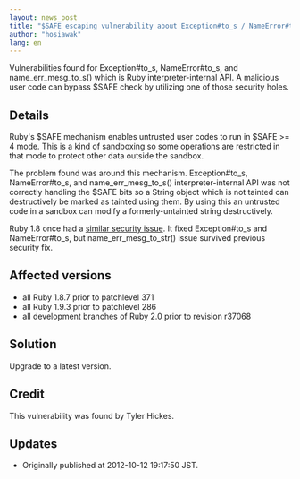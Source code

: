 ```yaml
---
layout: news_post
title: "$SAFE escaping vulnerability about Exception#to_s / NameError#to_s (CVE-2012-4464, CVE-2012-4466)"
author: "hosiawak"
lang: en
---
```


Vulnerabilities found for Exception#to\_s, NameError#to\_s, and
name\_err\_mesg\_to\_s() which is Ruby interpreter-internal API. A
malicious user code can bypass $SAFE check by utilizing one of those
security holes.

## Details

Ruby\'s $SAFE mechanism enables untrusted user codes to run in $SAFE
&gt;= 4 mode. This is a kind of sandboxing so some operations are
restricted in that mode to protect other data outside the sandbox.

The problem found was around this mechanism. Exception#to\_s,
NameError#to\_s, and name\_err\_mesg\_to\_s() interpreter-internal API
was not correctly handling the $SAFE bits so a String object which is
not tainted can destructively be marked as tainted using them. By using
this an untrusted code in a sandbox can modify a formerly-untainted
string destructively.

Ruby 1.8 once had a [similar security issue][1]. It fixed
Exception#to\_s and NameError#to\_s, but name\_err\_mesg\_to\_str()
issue survived previous security fix.

## Affected versions

* all Ruby 1.8.7 prior to patchlevel 371
* all Ruby 1.9.3 prior to patchlevel 286
* all development branches of Ruby 2.0 prior to revision r37068

## Solution

Upgrade to a latest version.

## Credit

This vulnerability was found by Tyler Hickes.

## Updates

* Originally published at 2012-10-12 19:17:50 JST.



[1]: http://www.ruby-lang.org/en/news/2011/02/18/exception-methods-can-bypass-safe/ 
